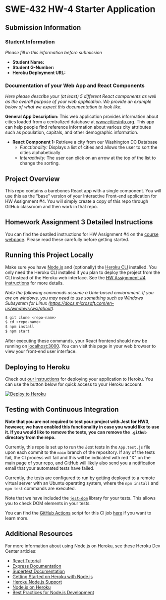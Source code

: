 # SWE-432 HW-4 Starter Application

## Submission Information

### Student Information

*Please fill in this information before submission*

* **Student Name:** 
* **Student G-Number:** 
* **Heroku Deployment URL:**

### Documentation of your Web App and React Components

*Here please describe your (at least) 5 different React components as well as the overall purpose of your web application. We provide an example below of what we expect this documentation to look like.*

**General App Description:** This web application provides information about cities loaded from a centralized database at www.citiesinfo.org. This app can help people find reference information about various city attributes such as population, capitals, and other demographic information.

* **React Component 1:** Retrieve a city from our Washington DC Database
  * *Functionality:* Displays a list of cities and allows the user to sort the cities alphabetically
  * *Interactivity:* The user can click on an arrow at the top of the list to change the sorting.

## Project Overview

This repo contains a barebones React app with a single component. You will use this as the "base" version of your Interactive Front-end application for HW Assignment #4. You will simply create a copy of this repo through GitHub classroom and then work in that repo. 

## Homework Assignment 3 Detailed Instructions

You can find the deatiled instructions for HW Assignment #4 on the [course webpage](https://kpmoran.cs.gmu.edu/swe-432-f22/hw4-tutorial/). Please read these carefully before getting started.

## Running this Project Locally

Make sure you have [Node.js](http://nodejs.org/) and (optionally) the [Heroku CLI](https://cli.heroku.com/) installed. You only need the Heroku CLI installed if you plan to deploy the project from the CLI instead of the Heroku web interface. See the [HW Assignment #4 instructions](https://kpmoran.cs.gmu.edu/swe-432-f22/hw4-tutorial/) for more details.

*Note the following commands assume a Unix-based enviornment. If you are on windows, you may need to use something such as Windows Subsystem for Linux (https://docs.microsoft.com/en-us/windows/wsl/about).*

```sh
$ git clone <repo-name>
$ cd <repo-name>
$ npm install
$ npm start
```

After executing these commands, your React frontend should now be running on [localhost:3000](http://localhost:3000/). You can visit this page in your web browser to view your front-end user interface.

## Deploying to Heroku

Check out [our instructions](https://kpmoran.cs.gmu.edu/swe-432-f22/hw4-tutorial/) for deploying your application to Heroku. You can use the button below for quick access to your Heroku account.

[![Deploy to Heroku](https://www.herokucdn.com/deploy/button.png)](https://heroku.com/deploy)

## Testing with Continuous Integration

**Note that you are not required to test your project with Jest for HW3, however, we have enabled this functionality in case you would like to use it. If you would like to remove the tests, you can remove the `.github` directory from the repo.**

Currently, this repo is set up to run the Jest tests in the `App.test.js` file upon each commit to the `main` branch of the repository. If any of the tests fail, the CI process will fail and this will be indicated with red "X" on the main page of your repo, and GitHub will likely also send you a notification email that your automated tests have failed.

Currently, the tests are configured to run by getting deployed to a remote virtual server with an Ubuntu operating system, where the `npm install` and `npm test` commands are executed.

Note that we have included the [`jest-dom`](https://testing-library.com/docs/ecosystem-jest-dom/) library for your tests. This allows you to check DOM elements in your tests.

You can find the [GitHub Actions](https://github.com/features/actions) script for this CI job [here](.github/workflows/ci.yml) if you want to learn more.

## Additional Resources

For more information about using Node.js on Heroku, see these Heroku Dev Center articles:

- [React Tutorial](https://reactjs.org/tutorial/tutorial.html)
- [Express Documentation](https://expressjs.com/en/5x/api.html)
- [Supertest Documentation](https://www.npmjs.com/package/supertest)
- [Getting Started on Heroku with Node.js](https://devcenter.heroku.com/articles/getting-started-with-nodejs)
- [Heroku Node.js Support](https://devcenter.heroku.com/articles/nodejs-support)
- [Node.js on Heroku](https://devcenter.heroku.com/categories/nodejs)
- [Best Practices for Node.js Development](https://devcenter.heroku.com/articles/node-best-practices)
